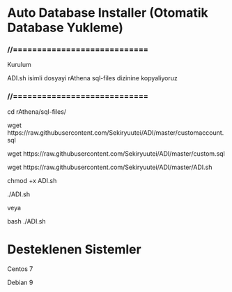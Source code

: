 # Auto Database Installer (Otomatik Database Yukleme)
<h3>//============================</h3>
<p>Kurulum</p>
<p>ADI.sh isimli dosyayi rAthena sql-files dizinine kopyaliyoruz</p>
<h3>//============================</h3>

<p>cd rAthena/sql-files/</p>
<p>wget https://raw.githubusercontent.com/Sekiryuutei/ADI/master/customaccount.sql</p>
<p>wget https://raw.githubusercontent.com/Sekiryuutei/ADI/master/custom.sql</p>
<p>wget https://raw.githubusercontent.com/Sekiryuutei/ADI/master/ADI.sh</p>
<p>chmod +x ADI.sh</p>
<p>./ADI.sh</p>
<p>veya</p>
<p>bash ./ADI.sh</p>

# Desteklenen Sistemler
<p>Centos 7</p>
<p>Debian 9</p>
